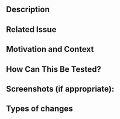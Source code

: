 <!--- Provide a general summary of your changes in the Title above -->
<!--- DELETE ALL COMMENTS BEFORE CREATING PULL REQUEST -->
## Description
<!--- Describe your changes in detail -->
## Related Issue
<!--- This project only accepts pull requests related to open issues -->
<!--- If suggesting a new feature or change, please discuss it in an issue first
-->
<!--- If fixing a bug, there should be an issue describing it with steps to
reproduce -->
<!--- Please link to the issue here: -->
## Motivation and Context
<!--- Why is this change required? What problem does it solve? -->
## How Can This Be Tested?
<!--- Please describe in detail how teammates can test your changes. -->
## Screenshots (if appropriate):
## Types of changes
<!--- What types of changes does your code introduce? Put an `x` in all the
boxes that apply: -->
<!-- - [ ] Bug fix (non-breaking change which fixes an issue)
- [ ] New feature (non-breaking change which adds functionality)
- [ ] Breaking change (fix or feature that would cause existing functionality to
change) -->
